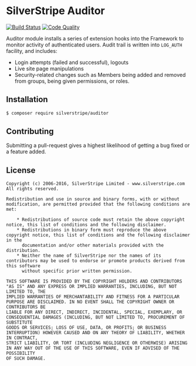 # SilverStripe Auditor

[![Build Status](http://img.shields.io/travis/silverstripe-labs/silverstripe-auditor.svg?style=flat-square)](https://travis-ci.org/silverstripe-labs/silverstripe-auditor)
[![Code Quality](http://img.shields.io/scrutinizer/g/silverstripe-labs/silverstripe-auditor.svg?style=flat-square)](https://scrutinizer-ci.com/g/silverstripe-labs/silverstripe-auditor)

Auditor module installs a series of extension hooks into the Framework to monitor activity of authenticated users. Audit
trail is written into `LOG_AUTH` facility, and includes:

* Login attempts (failed and successful), logouts
* Live site page manipulations
* Security-related changes such as Members being added and removed from groups, being given permissions, or roles.

## Installation

```sh
$ composer require silverstripe/auditor
```

## Contributing

Submitting a pull-request gives a highest likelihood of getting a bug fixed or a feature added.


## License ##

	Copyright (c) 2006-2016, SilverStripe Limited - www.silverstripe.com
	All rights reserved.

	Redistribution and use in source and binary forms, with or without modification, are permitted provided that the following conditions are met:

	    * Redistributions of source code must retain the above copyright notice, this list of conditions and the following disclaimer.
	    * Redistributions in binary form must reproduce the above copyright notice, this list of conditions and the following disclaimer in the
	      documentation and/or other materials provided with the distribution.
	    * Neither the name of SilverStripe nor the names of its contributors may be used to endorse or promote products derived from this software
	      without specific prior written permission.

	THIS SOFTWARE IS PROVIDED BY THE COPYRIGHT HOLDERS AND CONTRIBUTORS "AS IS" AND ANY EXPRESS OR IMPLIED WARRANTIES, INCLUDING, BUT NOT LIMITED TO, THE
	IMPLIED WARRANTIES OF MERCHANTABILITY AND FITNESS FOR A PARTICULAR PURPOSE ARE DISCLAIMED. IN NO EVENT SHALL THE COPYRIGHT OWNER OR CONTRIBUTORS BE
	LIABLE FOR ANY DIRECT, INDIRECT, INCIDENTAL, SPECIAL, EXEMPLARY, OR CONSEQUENTIAL DAMAGES (INCLUDING, BUT NOT LIMITED TO, PROCUREMENT OF SUBSTITUTE
	GOODS OR SERVICES; LOSS OF USE, DATA, OR PROFITS; OR BUSINESS INTERRUPTION) HOWEVER CAUSED AND ON ANY THEORY OF LIABILITY, WHETHER IN CONTRACT,
	STRICT LIABILITY, OR TORT (INCLUDING NEGLIGENCE OR OTHERWISE) ARISING IN ANY WAY OUT OF THE USE OF THIS SOFTWARE, EVEN IF ADVISED OF THE POSSIBILITY
	OF SUCH DAMAGE.
